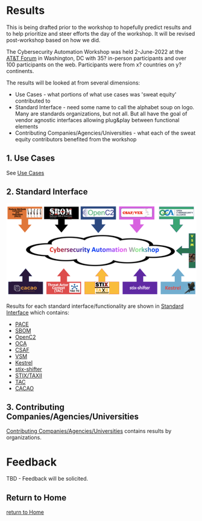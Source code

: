 # Results

This is being drafted prior to the workshop
to hopefully predict results and to help prioritize
and steer efforts the day of the workshop.
It will be revised post-workshop based on how we did.

The Cybersecurity Automation Workshop was held
2-June-2022 at the
[AT&T Forum](https://policyforum.att.com/att-forum/)
in Washington, DC with
35? in-person participants
and over 100 participants on the web.
Participants were from x? countries on y? continents.

The results will be looked at from several dimensions:
- Use Cases - what portions of what use cases was 'sweat equity' contributed to
- Standard Interface - need some name to call the alphabet soup on logo. Many are standards organizations, but not all. But all have the goal of vendor agnostic interfaces allowing plug&play between functional elements
- Contributing Companies/Agencies/Universities - what each of the sweat equity contributors benefited from the workshop

## 1. Use Cases
See [Use Cases](./UseCases)

## 2. Standard Interface
![CAW logo](Images/caw_logo.png)

Results for each standard interface/functionality are shown in
[Standard Interface](./StandardInterface) which contains:
- [PACE](./PACE)
- [SBOM](./SBOM)
- [OpenC2](./OpenC2)
- [OCA](./OCA)
- [CSAF](./CSAF)
- [VSM](./VSM)
- [Kestrel](./Kestrel)
- [stix-shifter](./StixShifter)
- [STIX/TAXII](./StixTaxii)
- [TAC](./TAC)
- [CACAO](./CACAO)


## 3. Contributing Companies/Agencies/Universities
[Contributing Companies/Agencies/Universities](./Orgs)
contains results by organizations.

# Feedback
TBD - Feedback will be solicited.

## Return to Home
[return to Home](../index.md)
